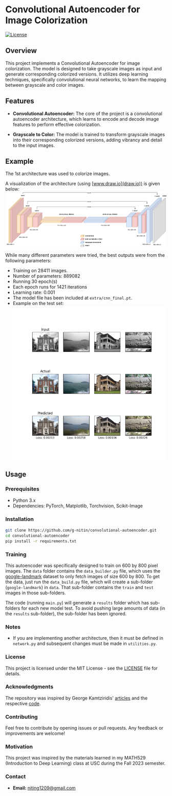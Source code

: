 # Convolutional Autoencoder for Image Colorization

[![License](https://img.shields.io/badge/license-MIT-blue.svg)](LICENSE)

## Overview

This project implements a Convolutional Autoencoder for image colorization. The model is designed to take grayscale images as input and generate corresponding colorized versions. It utilizes deep learning techniques, specifically convolutional neural networks, to learn the mapping between grayscale and color images.

## Features

- **Convolutional Autoencoder:** The core of the project is a convolutional autoencoder architecture, which learns to encode and decode image features to perform effective colorization.

- **Grayscale to Color:** The model is trained to transform grayscale images into their corresponding colorized versions, adding vibrancy and detail to the input images.

## Example
The 1st architecture was used to colorize images.

A visualization of the architecture (using [www.draw.io](draw.io)) is given below:
![Architecture](extra/1_architecture_white.png)

While many different parameters were tried, the best outputs were from the following parameters:
* Training on 28411 images.
* Number of parameters: 889082
* Running 30 epoch(s)
* Each epoch runs for 1421 iterations
* Learning rate: 0.001
* The model file has been included at `extra/cnn_final.pt`. 
* Example on the test set:
    ![Colorization Example](extra/0.001_testing.png)

## Usage

### Prerequisites

- Python 3.x
- Dependencies: PyTorch, Matplotlib, Torchvision, Scikit-Image

### Installation

```bash
git clone https://github.com/g-nitin/convolutional-autoencoder.git
cd convolutional-autoencoder
pip install -r requirements.txt
```

### Training
This autoencoder was specifically designed to train on 600 by 800 pixel images. 
The `data` folder contains the `data_builder.py` file, which uses the [google-landmark](https://github.com/cvdfoundation/google-landmark) dataset to only fetch images of size 600 by 800.
To get the data, just run the `data_build.py` file, which will create a sub-folder (`google-landmark`) in `data`.
That sub-folder contains the `train` and `test` images in those sub-folders.

The code (running `main.py`) will generate a `results` folder which has sub-folders for each new model test.
To avoid pushing large amounts of data (in the `results` sub-folder), the sub-folder has been ignored.

### Notes
- If you are implementing another architecture, then it must be defined in `network.py` and subsequent changes must be made in `utilities.py`.


### License
This project is licensed under the MIT License - see the [LICENSE](LICENSE) file for details.

### Acknowledgments
The repository was inspired by George Kamtziridis' [articles](https://medium.com/mlearning-ai/building-an-image-colorization-neural-network-part-1-generative-models-and-autoencoders-d68f5769d484) and the respective [code](https://github.com/gkamtzir/cnn-image-colorization).

### Contributing
Feel free to contribute by opening issues or pull requests. Any feedback or improvements are welcome!

### Motivation
This project was inspired by the materials learned in my MATH529 (Introduction to Deep Learning) class at USC during the Fall 2023 semester.

### Contact
- **Email:** niting1209@gmail.com